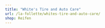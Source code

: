 ```yaml
---
title: "White's Tire and Auto Care"
url: /la-follette/whites-tire-and-auto-care/
shop: Reifen
---
```

